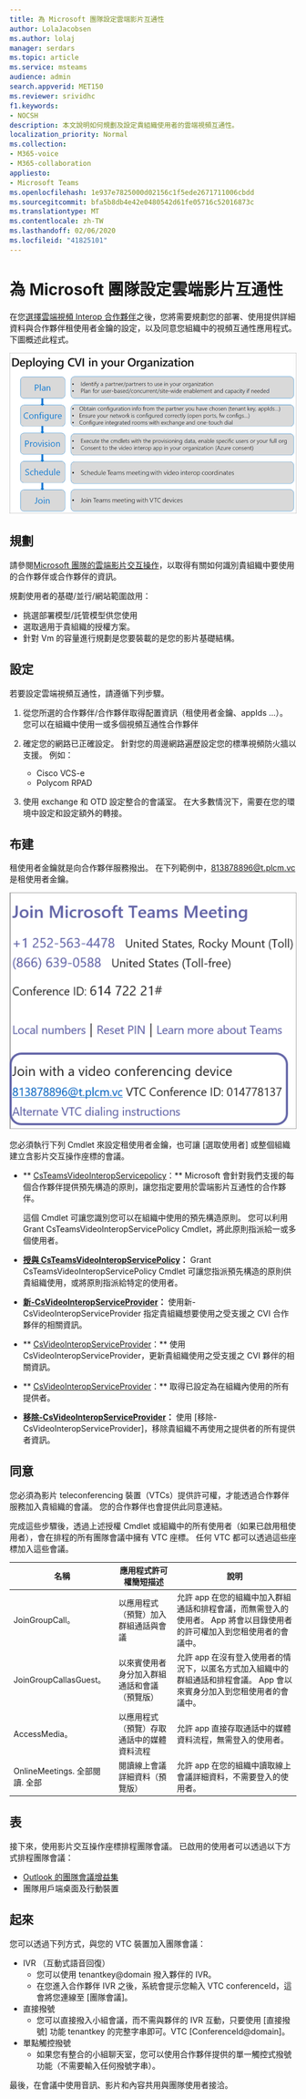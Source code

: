 ```yaml
---
title: 為 Microsoft 團隊設定雲端影片互通性
author: LolaJacobsen
ms.author: lolaj
manager: serdars
ms.topic: article
ms.service: msteams
audience: admin
search.appverid: MET150
ms.reviewer: srividhc
f1.keywords:
- NOCSH
description: 本文說明如何規劃及設定貴組織使用者的雲端視頻互通性。
localization_priority: Normal
ms.collection:
- M365-voice
- M365-collaboration
appliesto:
- Microsoft Teams
ms.openlocfilehash: 1e937e7825000d02156c1f5ede2671711006cbdd
ms.sourcegitcommit: bfa5b8db4e42e0480542d61fe05716c52016873c
ms.translationtype: MT
ms.contentlocale: zh-TW
ms.lasthandoff: 02/06/2020
ms.locfileid: "41825101"
---
```

# <a name="set-up-cloud-video-interop-for-microsoft-teams"></a>為 Microsoft 團隊設定雲端影片互通性

在您[選擇雲端視頻 Interop 合作夥伴](cloud-video-interop.md)之後，您將需要規劃您的部署、使用提供詳細資料與合作夥伴租使用者金鑰的設定，以及同意您組織中的視頻互通性應用程式。 下圖概述此程式。 

![在組織中部署 CVI](media/deploying-cvi.png)

## <a name="plan"></a>規劃

請參閱[Microsoft 團隊的雲端影片交互操作](cloud-video-interop.md)，以取得有關如何識別貴組織中要使用的合作夥伴或合作夥伴的資訊。 

規劃使用者的基礎/並行/網站範圍啟用： 

- 挑選部署模型/託管模型供您使用
- 選取適用于貴組織的授權方案。 
- 針對 Vm 的容量進行規劃是您要裝載的是您的影片基礎結構。

## <a name="configure"></a>設定 

若要設定雲端視頻互通性，請遵循下列步驟。 

1. 從您所選的合作夥伴/合作夥伴取得配置資訊（租使用者金鑰、appIds ...）。 您可以在組織中使用一或多個視頻互通性合作夥伴 

2. 確定您的網路已正確設定。 針對您的周邊網路遍歷設定您的標準視頻防火牆以支援。 例如： 
    - Cisco VCS-e                  
    - Polycom RPAD

3. 使用 exchange 和 OTD 設定整合的會議室。 在大多數情況下，需要在您的環境中設定和設定額外的轉接。


## <a name="provision"></a>布建
 
租使用者金鑰就是向合作夥伴服務撥出。 在下列範例中，813878896@t.plcm.vc 是租使用者金鑰。 

![租使用者金鑰範例](media/tenant-key-example.png) 

您必須執行下列 Cmdlet 來設定租使用者金鑰，也可讓 [選取使用者] 或整個組織建立含影片交互操作座標的會議。

 
- ** [CsTeamsVideoInteropServicepolicy](https://docs.microsoft.com/powershell/module/skype/get-csteamsvideointeropservicepolicy)：** Microsoft 會針對我們支援的每個合作夥伴提供預先構造的原則，讓您指定要用於雲端影片互通性的合作夥伴。

    這個 Cmdlet 可讓您識別您可以在組織中使用的預先構造原則。 您可以利用 Grant CsTeamsVideoInteropServicePolicy Cmdlet，將此原則指派給一或多個使用者。
 
- **[授與 CsTeamsVideoInteropServicePolicy](https://docs.microsoft.com/powershell/module/skype/grant-csteamsvideointeropservicepolicy)：** Grant CsTeamsVideoInteropServicePolicy Cmdlet 可讓您指派預先構造的原則供貴組織使用，或將原則指派給特定的使用者。
 
- **[新-CsVideoInteropServiceProvider](https://docs.microsoft.com/powershell/module/skype/new-csvideointeropserviceprovider)：** 使用新-CsVideoInteropServiceProvider 指定貴組織想要使用之受支援之 CVI 合作夥伴的相關資訊。
 
- ** [CsVideoInteropServiceProvider](https://docs.microsoft.com/powershell/module/skype/set-csvideointeropserviceprovider)：** 使用 CsVideoInteropServiceProvider，更新貴組織使用之受支援之 CVI 夥伴的相關資訊。
 
- ** [CsVideoInteropServiceProvider](https://docs.microsoft.com/powershell/module/skype/get-csvideointeropserviceprovider)：** 取得已設定為在組織內使用的所有提供者。
 
- **[移除-CsVideoInteropServiceProvider](https://docs.microsoft.com/powershell/module/skype/remove-csvideointeropserviceprovider)：** 使用 [移除-CsVideoInteropServiceProvider]，移除貴組織不再使用之提供者的所有提供者資訊。  
 
## <a name="consent"></a>同意

您必須為影片 teleconferencing 裝置（VTCs）提供許可權，才能透過合作夥伴服務加入貴組織的會議。 您的合作夥伴也會提供此同意連結。  
 
完成這些步驟後，透過上述授權 Cmdlet 或組織中的所有使用者（如果已啟用租使用者），會在排程的所有團隊會議中擁有 VTC 座標。 任何 VTC 都可以透過這些座標加入這些會議。


|名稱|應用程式許可權簡短描述| 說明|
|--|--|---|
|JoinGroupCall。|以應用程式（預覽）加入群組通話與會議|允許 app 在您的組織中加入群組通話和排程會議，而無需登入的使用者。  App 將會以目錄使用者的許可權加入到您租使用者的會議中。|
|JoinGroupCallasGuest。|以來賓使用者身分加入群組通話和會議（預覽版）|允許 app 在沒有登入使用者的情況下，以匿名方式加入組織中的群組通話和排程會議。  App 會以來賓身分加入到您租使用者的會議中。|
|AccessMedia。|以應用程式（預覽）存取通話中的媒體資料流程|允許 app 直接存取通話中的媒體資料流程，無需登入的使用者。|
|OnlineMeetings. 全部閱讀. 全部|閱讀線上會議詳細資料（預覽版）|允許 app 在您的組織中讀取線上會議詳細資料，不需要登入的使用者。|

## <a name="schedule"></a>表

接下來，使用影片交互操作座標排程團隊會議。 已啟用的使用者可以透過以下方式排程團隊會議：
- [Outlook 的團隊會議增益集](teams-add-in-for-outlook.md)
- 團隊用戶端桌面及行動裝置


## <a name="join"></a>起來

您可以透過下列方式，與您的 VTC 裝置加入團隊會議：
 
- IVR （互動式語音回復）
    - 您可以使用 tenantkey@domain 撥入夥伴的 IVR。 
    - 在您進入合作夥伴 IVR 之後，系統會提示您輸入 VTC conferenceId，這會將您連線至 [團隊會議]。
- 直接撥號
    - 您可以直接撥入小組會議，而不需與夥伴的 IVR 互動，只要使用 [直接撥號] 功能 tenantkey 的完整字串即可。VTC [ConferenceId@domain]。
- 單點觸控撥號
    - 如果您有整合的小組聊天室，您可以使用合作夥伴提供的單一觸控式撥號功能（不需要輸入任何撥號字串）。

最後，在會議中使用音訊、影片和內容共用與團隊使用者接洽。 
